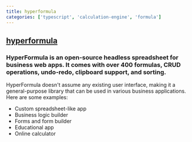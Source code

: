 ```yaml
---
title: hyperformula
categories: ['typescript', 'calculation-engine', 'formula']
---
```

## [hyperformula](https://github.com/handsontable/hyperformula)

### HyperFormula is an open-source headless spreadsheet for business web apps. It comes with over 400 formulas, CRUD operations, undo-redo, clipboard support, and sorting.

HyperFormula doesn't assume any existing user interface, making it a general-purpose library that can be used in various business applications. Here are some examples:

- Custom spreadsheet-like app
- Business logic builder
- Forms and form builder
- Educational app
- Online calculator
